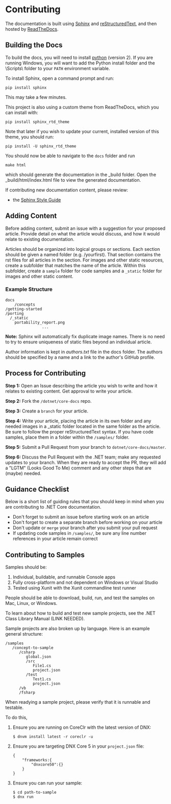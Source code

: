 Contributing
======

The documentation is built using [Sphinx](http://sphinx-doc.org) and
[reStructuredText](http://sphinx-doc.org/rest.html), and then hosted by
[ReadTheDocs](http://dotnet.readthedocs.org).

## Building the Docs

To build the docs, you will need to install
[python](https://www.python.org/downloads/) (version 2). If you are
running Windows, you will want to add the Python install folder and the
\Scripts\ folder to your `PATH` environment variable.

To install Sphinx, open a command prompt and run:

	pip install sphinx

This may take a few minutes.

This project is also using a custom theme from ReadTheDocs, which you can
install with:

	pip install sphinx_rtd_theme

Note that later if you wish to update your current, installed version of this
theme, you should run:

	pip install -U sphinx_rtd_theme

You should now be able to navigate to the `docs` folder and run

	make html

which should generate the documentation in the _build folder. Open the
_build/html/index.html file to view the generated documentation.

If contributing new documentation content, please review:

- the [Sphinx Style Guide](http://documentation-style-guide-sphinx.readthedocs.org/en/latest/style-guide.html)

## Adding Content ##

Before adding content, submit an issue with a suggestion for your proposed
article. Provide detail on what the article would discuss, and how it would
relate to existing documentation.

Articles should be organized into logical groups or sections. Each section
should be given a named folder (e.g. /yourfirst). That section contains the
rst files for all articles in the section. For images and other static
resources, create a subfolder that matches the name of the article. Within this
subfolder, create a ``sample`` folder for code samples and a  ``_static`` folder
 for images and other static content.

### Example Structure ###

	docs
		/concepts
    /getting-started
    /porting
      /_static
        portability_report.png
					...
**Note:** Sphinx will automatically fix duplicate image names. There is no need
to try to ensure uniqueness of static files beyond an individual article.

Author information is kept in _authors.txt_ file in the docs folder. The authors
 should be specified by a name and a link to the author's GitHub profile.

## Process for Contributing ##

**Step 1:** Open an Issue describing the article you wish to write and how it
relates to existing content. Get approval to write your article.

**Step 2:** Fork the `/dotnet/core-docs` repo.

**Step 3:** Create a `branch` for your article.

**Step 4:** Write your article, placing the article in its own folder and any
needed images in a _static folder located in the same folder as the article.
Be sure to follow the proper reStructuredText syntax. If you have code samples,
place them in a folder within the `/samples/` folder.

**Step 5:** Submit a Pull Request from your branch to `dotnet/core-docs/master`.

**Step 6:** Discuss the Pull Request with the .NET team; make any requested
updates to your branch. When they are ready to accept the PR, they will add a
"LGTM" (Looks Good To Me) comment and any other steps that are (maybe) needed.

## Guidance Checklist ##

Below is a short list of guiding rules that you should keep in mind when you are
contributing to .NET Core documentation.

- Don't forget to submit an issue before starting work on an article
- Don't forget to create a separate branch before working on your article
- Don't update or `merge` your branch after you submit your pull request
- If updating code samples in `/samples/`, be sure any line number references
	in your article remain correct

## Contributing to Samples

Samples should be:

1. Individual, buildable, and runnable Console apps
2. Fully cross-platform and not dependent on Windows or Visual Studio
3. Tested using Xunit with the Xunit commandline test runner

People should be able to download, build, run, and test the samples on Mac, Linux, or Windows.

To learn about how to build and test new sample projects, see the .NET Class Library Manual (LINK NEEDED).

Sample projects are also broken up by language.  Here is an example general structure:

```
/samples
   /concept-to-sample
      /csharp
         global.json
         /src
            File1.cs
            project.json
         /test
            Test1.cs
            project.json
      /vb
      /fsharp
```
When readying a sample project, please verify that it is runnable and testable.

To do this, 

1. Ensure you are running on CoreClr with the latest version of DNX:

    ```
    $ dnvm install latest -r coreclr -u
    ``` 

2. Ensure you are targeting DNX Core 5 in your `project.json` file:

    ```
    {
        "frameworks:{
            "dnxcore50":{}
        }
    }
    ```

3. Ensure you can run your sample:

    ```
    $ cd path-to-sample
    $ dnx run
    ```
